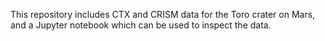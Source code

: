 This repository includes CTX and CRISM data for the Toro crater on Mars, and a Jupyter notebook which can be used to inspect the data.

